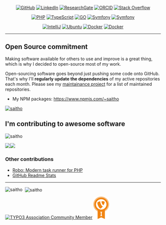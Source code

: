 <p align="center">
    <a href="https://github.com/saitho" target="_blank"><img alt="GitHub" src="https://img.shields.io/badge/-@saitho-181717?style=flat-square&logo=GitHub&logoColor=white"></a>
    <a href="https://www.linkedin.com/in/mariolubenka" target="_blank"><img alt="LinkedIn" src="https://img.shields.io/badge/-LinkedIn-0077B5?style=flat-square&logo=Linkedin&logoColor=white"></a>
    <a href="https://www.researchgate.net/profile/Mario_Lubenka" target="_blank"><img alt="ResearchGate" src="https://img.shields.io/badge/-ResearchGate-00CCBB?style=flat-square&logo=ResearchGate&logoColor=white"></a>
    <a href="https://orcid.org/0000-0002-0149-0326" target="_blank"><img alt="ORCID" src="https://img.shields.io/badge/-ORCID-A6CE39?style=flat-square&logo=ORCID&logoColor=white"></a>
    <a href="https://stackoverflow.com/users/5457046/saitho" target="_blank"><img alt="Stack Overflow" src="https://img.shields.io/badge/-Stack%20Overflow-FE7A16?style=flat-square&logo=Stack-Overflow&logoColor=white"></a>
</p>

<p align="center">
    <a href="https://github.com/saitho?tab=repositories&language=php" target="_blank"><img alt="PHP" src="https://img.shields.io/badge/-PHP-474A8A?style=flat-square&logo=php&logoColor=white"></a>
    <a href="https://github.com/saitho?tab=repositories&language=typescript" target="_blank"><img alt="TypeScript" src="https://img.shields.io/badge/-TypeScript-2F74C0?style=flat-square&logo=typescript&logoColor=white"></a>
    <a href="https://github.com/saitho?tab=repositories&language=go" target="_blank"><img alt="GO" src="https://img.shields.io/badge/-Go-66D0DB?style=flat-square&logo=go&logoColor=white"></a>
    <a href="https://symfony.com/" target="_blank"><img alt="Symfony" src="https://img.shields.io/badge/-Symfony-000000?style=flat-square&logo=symfony&logoColor=white"></a>
    <a href="https://typo3.org/" target="_blank"><img alt="Symfony" src="https://img.shields.io/badge/-TYPO3%20CMS-F49700?style=flat-square&logo=typo3&logoColor=white"></a>
</p>

<p align="center">
    <a href="https://github.com/saitho?tab=repositories" target="_blank"><img alt="IntelliJ" src="https://img.shields.io/badge/-IntelliJ%20IDEA-darkgrey?style=flat-square&logo=intellij-idea&logoColor=white"></a>
    <a href="https://github.com/saitho?tab=repositories" target="_blank"><img alt="Ubuntu" src="https://img.shields.io/badge/-Ubuntu-E95420?style=flat-square&logo=ubuntu&logoColor=white"></a>
    <a href="https://hub.docker.com/u/saitho" target="_blank"><img alt="Docker" src="https://img.shields.io/badge/-Docker-0db7ed?style=flat-square&logo=docker&logoColor=white"></a>
    <a href="https://www.npmjs.com/~saitho" target="_blank"><img alt="Docker" src="https://img.shields.io/badge/-NPM-C73536?style=flat-square&logo=npm&logoColor=white"></a>
</p>

<hr/>

## Open Source commitment

Making software available for others to use and improve is a great thing, which is why I decided to open-source most of my work.

Open-sourcing software goes beyond just pushing some code onto GitHub. That's why I'll **regularly update the dependencies** of my active repositories each month. Please see my [maintainance project](https://github.com/saitho?tab=projects) for a list of maintained repositories.

* My NPM packages: https://www.npmjs.com/~saitho

<p align="left"> <a href="https://github.com/ryo-ma/github-profile-trophy"><img src="https://github-profile-trophy.vercel.app/?username=saitho&row=1" alt="saitho" /></a> </p>

## I'm contributing to awesome software

<p><img align="center" src="https://github-readme-streak-stats.herokuapp.com/?user=saitho&" alt="saitho" /></p>

<a align="left" href="https://github.com/go-gitea/gitea/pulls?q=is%3Apr+author%3Asaitho">
  <img align="left" src="https://github-readme-stats.vercel.app/api/pin/?username=go-gitea&repo=gitea" />
</a>

<a align="left" href="https://github.com/semantic-release/semantic-release/pulls?q=is%3Apr+author%3Asaitho">
  <img src="https://github-readme-stats.vercel.app/api/pin/?username=semantic-release&repo=semantic-release" />
</a>

### Other contributions

* [Robo: Modern task runner for PHP](https://github.com/consolidation/Robo/pulls?q=is%3Apr+author%3Asaitho)
* [GitHub Readme Stats](https://github.com/anuraghazra/github-readme-stats/pulls?q=is%3Apr+author%3Asaitho)

<hr />

<p><img align="left" src="https://github-readme-stats.vercel.app/api/top-langs?username=saitho&show_icons=true&locale=en&layout=compact" alt="saitho" />&nbsp;
<img align="center" src="https://github-readme-stats.vercel.app/api?username=saitho&show_icons=true&locale=en&include_all_commits=true" alt="saitho" /></p>

[![TYPO3 Association Community Member](https://typo3.org/fileadmin/t3o_common_storage/images/badges/community_membership_badge_renderings/community_membership_badge_150x75.png "TYPO3 Association Community Member")](https://typo3.org/project/association/members)
[![TYPO3 CMS Certified Integrator](images/TCCI_bagde_small_preview.png "TYPO3 CMS Certified Integrator")](https://typo3.org/certification/integrator/certified-integrator-listing)
